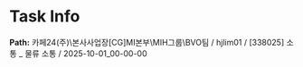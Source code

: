 # Task Info

**Path:** 카페24(주)\본사사업장\[CG]MI본부\MIH그룹\BVO팀 / hjlim01 / [338025] 소통 _ 물류 소통 / 2025-10-01_00-00-00

